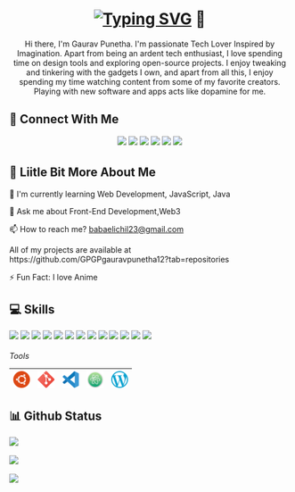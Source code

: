 # <h1 align="center"/>[![Typing SVG](https://readme-typing-svg.herokuapp.com?font=Fira+Code&size=25&duration=3000&pause=1000&multiline=true&width=435&height=100&lines=Hi+there+I+am+Gaurav+punetha;Welcome+to+my+Github+account)](https://github.com/GPGPgauravpunetha12) 👋
<!-- <img width="20%" src="https://i.imgur.com/u2WLlB8.gif" /> -->

<p align="center"/> Hi there, I'm Gaurav Punetha. I'm passionate Tech Lover Inspired by Imagination. Apart from being an ardent tech enthusiast, I love spending time on design tools and exploring open-source projects.  I enjoy tweaking and tinkering with the gadgets I own, and apart from all this, I enjoy spending my time watching content from some of my favorite creators.  Playing with new software and apps acts like dopamine for me.

## 👥 Connect With Me
<p align="center">
<a href="https://www.linkedin.com/in/gaurav-punetha/"><img src="https://img.shields.io/badge/linkedin-%230077B5.svg?style=for-the-badge&logo=linkedin&logoColor=white" style="margin-bottom: 4px;" height="30px" target="_blank"></a>
<a href="#"><img src="https://img.shields.io/badge/Twitter-%231DA1F2.svg?style=for-the-badge&logo=Twitter&logoColor=white" style="margin-bottom: 4px;" height="30px" target="_blank"></a>
<a href="#"><img src="https://img.shields.io/badge/Discord-%237289DA.svg?style=for-the-badge&logo=discord&logoColor=white" style="margin-bottom: 4px;" height="30px" target="_blank"></a>
<a href="#"><img src="https://img.shields.io/badge/Facebook-%231877F2.svg?style=for-the-badge&logo=Facebook&logoColor=white" style="margin-bottom: 4px;" height="30px" target="_blank"></a>
<a href="#"><img src="https://img.shields.io/badge/Instagram-%23E4405F.svg?style=for-the-badge&logo=Instagram&logoColor=white" style="margin-bottom: 4px;" height="30px" target="_blank"></a>
<a href="#"><img src="https://img.shields.io/badge/YouTube-%23FF0000.svg?style=for-the-badge&logo=YouTube&logoColor=white" style="margin-bottom: 4px;" height="30px" target="_blank"></a>
<a href="#><img src="https://img.shields.io/badge/Reddit-FF4500?style=for-the-badge&logo=reddit&logoColor=white" style="margin-bottom: 4px;" height="30px" target="_blank"></a>
</p>

## 💫 Liitle Bit More About Me
<p>🌱 I'm currently learning Web Development, JavaScript, Java</p>
<p>💬 Ask me about Front-End Development,Web3</p>
<p>📫 How to reach me? <a href="babaelichi123@.com">babaelichil23@gmail.com</a></p>
<p>All of my projects are available at <a href="https://github.com/GPGPgauravpunetha12?tab=repositories"></a>https://github.com/GPGPgauravpunetha12?tab=repositories</p>
<p>⚡ Fun Fact: I love Anime</p>

## 💻 Skills
<p>
<img src="https://img.shields.io/badge/c-%2300599C.svg?style=for-the-badge&logo=c&logoColor=white" style="margin-bottom: 4px;" height="30px">
<img src="https://img.shields.io/badge/javascript-%23323330.svg?style=for-the-badge&logo=javascript&logoColor=%23F7DF1E" style="margin-bottom: 4px;" height="30px">
<img src="https://img.shields.io/badge/html5-%23E34F26.svg?style=for-the-badge&logo=html5&logoColor=white" style="margin-bottom: 4px;" height="30px">
<img src="https://img.shields.io/badge/css3-%231572B6.svg?style=for-the-badge&logo=css3&logoColor=white" style="margin-bottom: 4px;" height="30px">
<img src="https://img.shields.io/badge/bootstrap-%23563D7C.svg?style=for-the-badge&logo=bootstrap&logoColor=white" style="margin-bottom: 4px;" height="30px">
<img src="https://img.shields.io/badge/react-%2320232a.svg?style=for-the-badge&logo=react&logoColor=%2361DAFB" style="margin-bottom: 4px;" height="30px">
<img src="https://img.shields.io/badge/tailwindcss-%2338B2AC.svg?style=for-the-badge&logo=tailwind-css&logoColor=white" style="margin-bottom: 4px;" height="30px">
<img src="https://img.shields.io/badge/bulma-cyan?style=for-the-badge&logo=bulma&logoColor=white" style="margin-bottom: 4px;" height="30px">
<img src="https://img.shields.io/badge/node.js-6DA55F?style=for-the-badge&logo=node.js&logoColor=white" style="margin-bottom: 4px;" height="30px">
<img src="https://img.shields.io/badge/express.js-%23404d59.svg?style=for-the-badge&logo=express&logoColor=%2361DAFB" style="margin-bottom: 4px;" height="30px">
<img src="https://img.shields.io/badge/git-%23F05033.svg?style=for-the-badge&logo=git&logoColor=white" style="margin-bottom: 4px;" height="30px">
<img src="https://img.shields.io/badge/-Arduino-00979D?style=for-the-badge&logo=Arduino&logoColor=white" style="margin-bottom: 4px;" height="30px">
<img src="https://img.shields.io/badge/Linux-FCC624?style=for-the-badge&logo=linux&logoColor=black" style="margin-bottom: 4px;" height="30px">
</p>


 *Tools*
 
<img alt="Ubuntu" width="30px" src="https://github.com/Ankitkanyal1/Ankitkanyal1/blob/main/icons/Ubuntu.svg"/>|<img alt="Git" width="30px" src="https://github.com/Ankitkanyal1/Ankitkanyal1/blob/main/icons/Git.svg"/>|<img alt="VSCode" width="30px" src="https://github.com/Ankitkanyal1/Ankitkanyal1/blob/main/icons/VSCode.svg"/>|<img alt="Atom" width="30px" src="https://github.com/Ankitkanyal1/Ankitkanyal1/blob/main/icons/Atom.svg"/>|<img alt="WordPress" width="30px" src="https://github.com/Ankitkanyal1/Ankitkanyal1/blob/main/icons/WP.svg"/>
 |--|--|--|--|--|


## 📊 Github Status

<p><img src="https://metrics.lecoq.io/GPGPgauravpunetha12"><p>


<p><img src="https://github-readme-stats.vercel.app/api?username=GPGPgauravpunetha12&show_icons=true&theme=chartreuse-dark&include_all_commits=true&hide=issues"><p>

<p><img src="https://github-readme-streak-stats.herokuapp.com/?user=GPGPgauravpunetha12"><p>
